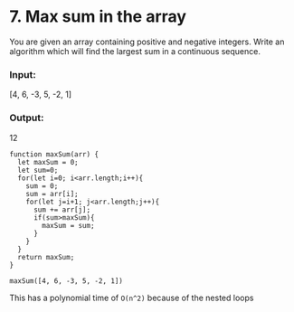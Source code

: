 # 7. Max sum in the array

You are given an array containing positive and negative integers. Write an algorithm which will find the largest sum in a continuous sequence.

### Input: 
[4, 6, -3, 5, -2, 1] 

### Output: 
12

```
function maxSum(arr) {
  let maxSum = 0;
  let sum=0;
  for(let i=0; i<arr.length;i++){
    sum = 0;  
    sum = arr[i];
    for(let j=i+1; j<arr.length;j++){
      sum += arr[j];
      if(sum>maxSum){
        maxSum = sum;
      }
    }
  }
  return maxSum;
}

maxSum([4, 6, -3, 5, -2, 1])
```
 This has a polynomial time of `O(n^2)` because of the nested loops
